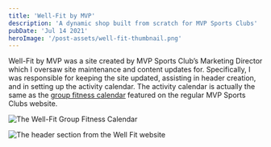 ```yaml
---
title: 'Well-Fit by MVP'
description: 'A dynamic shop built from scratch for MVP Sports Clubs'
pubDate: 'Jul 14 2021'
heroImage: '/post-assets/well-fit-thumbnail.png'
---
```


Well-Fit by MVP was a site created by MVP Sports Club’s Marketing Director which I oversaw site maintenance and content updates for. Specifically, I was responsible for keeping the site updated, assisting in header creation, and in setting up the activity calendar. The activity calendar is actually the same as the [group fitness calendar](/blog/group-fitness-calendar/) featured on the regular MVP Sports Clubs website.

![The Well-Fit Group Fitness Calendar](/post-assets/well-fit-schedule.png)

![The header section from the Well Fit website](/post-assets/home-1.png)

